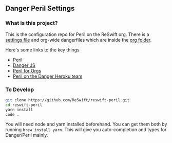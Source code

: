 
## Danger Peril Settings

### What is this project?

This is the configuration repo for Peril on the ReSwift org. There is a [settings file](peril.settings.json) and org-wide dangerfiles which are inside the [org folder](org).

Here's some links to the key things

* [Peril](https://github.com/danger/peril)
* [Danger JS](http://danger.systems/js/)
* [Peril for Orgs](https://github.com/danger/peril/blob/master/docs/setup_for_org.md)
* [Peril on the Danger Heroku team](https://dashboard.heroku.com/apps/peril-danger-staging)

### To Develop

```sh
git clone https://github.com/ReSwift/reswift-peril.git
cd reswift-peril
yarn install
code .
```

You will need node and yarn installed beforehand. You can get them both by running `brew install yarn`. This will give you auto-completion and types for Danger/Peril mainly.

